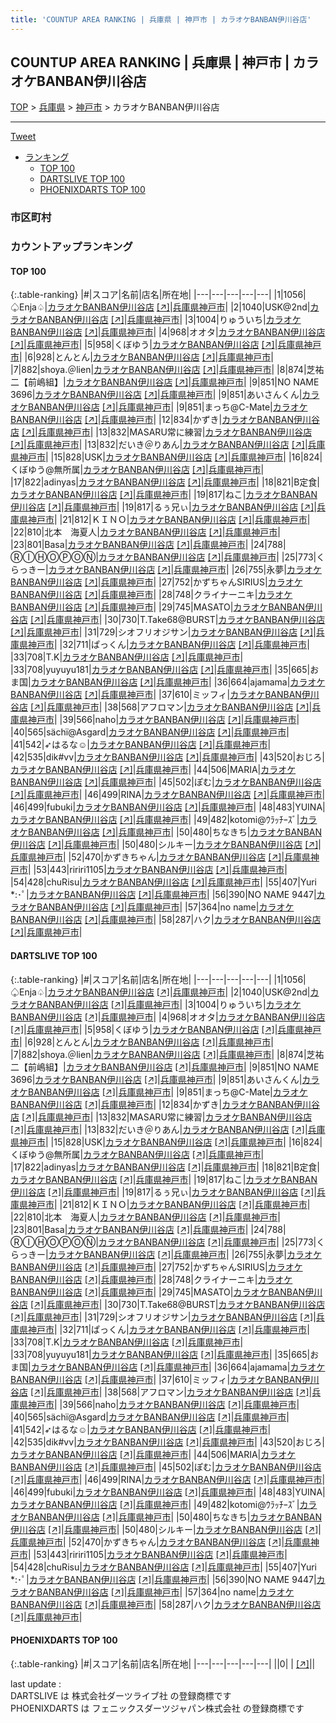 ```yaml
---
title: 'COUNTUP AREA RANKING | 兵庫県 | 神戸市 | カラオケBANBAN伊川谷店'
---
```

## COUNTUP AREA RANKING | 兵庫県 | 神戸市 | カラオケBANBAN伊川谷店

[TOP](/darts/rank/) > [兵庫県](/darts/rank/兵庫県/) > [神戸市](/darts/rank/兵庫県/神戸市/) > カラオケBANBAN伊川谷店

___

<a href="https://twitter.com/share?ref_src=twsrc%5Etfw" data-text="COUNTUP AREA RANKING | 兵庫県神戸市カラオケBANBAN伊川谷店" class="twitter-share-button" data-hashtags="DARTSLIVE,PHOENIXDARTS,darts,ダーツ" data-show-count="false">Tweet</a>

* [ランキング](#カウントアップランキング)
    * [TOP 100](#top-100)
    * [DARTSLIVE TOP 100](#dartslive-top-100)
    * [PHOENIXDARTS TOP 100](#phoenixdarts-top-100)

### 市区町村

<ul>

</ul>

### カウントアップランキング

#### TOP 100



{:.table-ranking}
|#|スコア|名前|店名|所在地|
|---|---|---|---|---|
|1|1056|<span class="rank-name-dl">♤Enja♤</span>|<a href="/darts/rank/shops/9705f08b1dc2e0e90d9b047a20a7ba1e.html">カラオケBANBAN伊川谷店</a> <a href="https://search.dartslive.com/jp/shop/9705f08b1dc2e0e90d9b047a20a7ba1e">[↗]</a>|<a href="/darts/rank/兵庫県/神戸市">兵庫県神戸市</a>|
|2|1040|<span class="rank-name-dl">USK@2nd</span>|<a href="/darts/rank/shops/9705f08b1dc2e0e90d9b047a20a7ba1e.html">カラオケBANBAN伊川谷店</a> <a href="https://search.dartslive.com/jp/shop/9705f08b1dc2e0e90d9b047a20a7ba1e">[↗]</a>|<a href="/darts/rank/兵庫県/神戸市">兵庫県神戸市</a>|
|3|1004|<span class="rank-name-dl">りゅういち</span>|<a href="/darts/rank/shops/9705f08b1dc2e0e90d9b047a20a7ba1e.html">カラオケBANBAN伊川谷店</a> <a href="https://search.dartslive.com/jp/shop/9705f08b1dc2e0e90d9b047a20a7ba1e">[↗]</a>|<a href="/darts/rank/兵庫県/神戸市">兵庫県神戸市</a>|
|4|968|<span class="rank-name-dl">オオタ</span>|<a href="/darts/rank/shops/9705f08b1dc2e0e90d9b047a20a7ba1e.html">カラオケBANBAN伊川谷店</a> <a href="https://search.dartslive.com/jp/shop/9705f08b1dc2e0e90d9b047a20a7ba1e">[↗]</a>|<a href="/darts/rank/兵庫県/神戸市">兵庫県神戸市</a>|
|5|958|<span class="rank-name-dl">くぼゆう</span>|<a href="/darts/rank/shops/9705f08b1dc2e0e90d9b047a20a7ba1e.html">カラオケBANBAN伊川谷店</a> <a href="https://search.dartslive.com/jp/shop/9705f08b1dc2e0e90d9b047a20a7ba1e">[↗]</a>|<a href="/darts/rank/兵庫県/神戸市">兵庫県神戸市</a>|
|6|928|<span class="rank-name-dl">とんとん</span>|<a href="/darts/rank/shops/9705f08b1dc2e0e90d9b047a20a7ba1e.html">カラオケBANBAN伊川谷店</a> <a href="https://search.dartslive.com/jp/shop/9705f08b1dc2e0e90d9b047a20a7ba1e">[↗]</a>|<a href="/darts/rank/兵庫県/神戸市">兵庫県神戸市</a>|
|7|882|<span class="rank-name-dl">shoya.＠lien</span>|<a href="/darts/rank/shops/9705f08b1dc2e0e90d9b047a20a7ba1e.html">カラオケBANBAN伊川谷店</a> <a href="https://search.dartslive.com/jp/shop/9705f08b1dc2e0e90d9b047a20a7ba1e">[↗]</a>|<a href="/darts/rank/兵庫県/神戸市">兵庫県神戸市</a>|
|8|874|<span class="rank-name-dl">芝祐二【前嶋組】</span>|<a href="/darts/rank/shops/9705f08b1dc2e0e90d9b047a20a7ba1e.html">カラオケBANBAN伊川谷店</a> <a href="https://search.dartslive.com/jp/shop/9705f08b1dc2e0e90d9b047a20a7ba1e">[↗]</a>|<a href="/darts/rank/兵庫県/神戸市">兵庫県神戸市</a>|
|9|851|<span class="rank-name-dl">NO NAME 3696</span>|<a href="/darts/rank/shops/9705f08b1dc2e0e90d9b047a20a7ba1e.html">カラオケBANBAN伊川谷店</a> <a href="https://search.dartslive.com/jp/shop/9705f08b1dc2e0e90d9b047a20a7ba1e">[↗]</a>|<a href="/darts/rank/兵庫県/神戸市">兵庫県神戸市</a>|
|9|851|<span class="rank-name-dl">あいさんくん</span>|<a href="/darts/rank/shops/9705f08b1dc2e0e90d9b047a20a7ba1e.html">カラオケBANBAN伊川谷店</a> <a href="https://search.dartslive.com/jp/shop/9705f08b1dc2e0e90d9b047a20a7ba1e">[↗]</a>|<a href="/darts/rank/兵庫県/神戸市">兵庫県神戸市</a>|
|9|851|<span class="rank-name-dl">まっち@C-Mate</span>|<a href="/darts/rank/shops/9705f08b1dc2e0e90d9b047a20a7ba1e.html">カラオケBANBAN伊川谷店</a> <a href="https://search.dartslive.com/jp/shop/9705f08b1dc2e0e90d9b047a20a7ba1e">[↗]</a>|<a href="/darts/rank/兵庫県/神戸市">兵庫県神戸市</a>|
|12|834|<span class="rank-name-dl">かずき</span>|<a href="/darts/rank/shops/9705f08b1dc2e0e90d9b047a20a7ba1e.html">カラオケBANBAN伊川谷店</a> <a href="https://search.dartslive.com/jp/shop/9705f08b1dc2e0e90d9b047a20a7ba1e">[↗]</a>|<a href="/darts/rank/兵庫県/神戸市">兵庫県神戸市</a>|
|13|832|<span class="rank-name-dl">MASARU常に練習</span>|<a href="/darts/rank/shops/9705f08b1dc2e0e90d9b047a20a7ba1e.html">カラオケBANBAN伊川谷店</a> <a href="https://search.dartslive.com/jp/shop/9705f08b1dc2e0e90d9b047a20a7ba1e">[↗]</a>|<a href="/darts/rank/兵庫県/神戸市">兵庫県神戸市</a>|
|13|832|<span class="rank-name-dl">だいき＠りあん</span>|<a href="/darts/rank/shops/9705f08b1dc2e0e90d9b047a20a7ba1e.html">カラオケBANBAN伊川谷店</a> <a href="https://search.dartslive.com/jp/shop/9705f08b1dc2e0e90d9b047a20a7ba1e">[↗]</a>|<a href="/darts/rank/兵庫県/神戸市">兵庫県神戸市</a>|
|15|828|<span class="rank-name-dl">USK</span>|<a href="/darts/rank/shops/9705f08b1dc2e0e90d9b047a20a7ba1e.html">カラオケBANBAN伊川谷店</a> <a href="https://search.dartslive.com/jp/shop/9705f08b1dc2e0e90d9b047a20a7ba1e">[↗]</a>|<a href="/darts/rank/兵庫県/神戸市">兵庫県神戸市</a>|
|16|824|<span class="rank-name-dl">くぼゆう@無所属</span>|<a href="/darts/rank/shops/9705f08b1dc2e0e90d9b047a20a7ba1e.html">カラオケBANBAN伊川谷店</a> <a href="https://search.dartslive.com/jp/shop/9705f08b1dc2e0e90d9b047a20a7ba1e">[↗]</a>|<a href="/darts/rank/兵庫県/神戸市">兵庫県神戸市</a>|
|17|822|<span class="rank-name-dl">adinyas</span>|<a href="/darts/rank/shops/9705f08b1dc2e0e90d9b047a20a7ba1e.html">カラオケBANBAN伊川谷店</a> <a href="https://search.dartslive.com/jp/shop/9705f08b1dc2e0e90d9b047a20a7ba1e">[↗]</a>|<a href="/darts/rank/兵庫県/神戸市">兵庫県神戸市</a>|
|18|821|<span class="rank-name-dl">B定食</span>|<a href="/darts/rank/shops/9705f08b1dc2e0e90d9b047a20a7ba1e.html">カラオケBANBAN伊川谷店</a> <a href="https://search.dartslive.com/jp/shop/9705f08b1dc2e0e90d9b047a20a7ba1e">[↗]</a>|<a href="/darts/rank/兵庫県/神戸市">兵庫県神戸市</a>|
|19|817|<span class="rank-name-dl">ねこ</span>|<a href="/darts/rank/shops/9705f08b1dc2e0e90d9b047a20a7ba1e.html">カラオケBANBAN伊川谷店</a> <a href="https://search.dartslive.com/jp/shop/9705f08b1dc2e0e90d9b047a20a7ba1e">[↗]</a>|<a href="/darts/rank/兵庫県/神戸市">兵庫県神戸市</a>|
|19|817|<span class="rank-name-dl">るぅ兄ぃ</span>|<a href="/darts/rank/shops/9705f08b1dc2e0e90d9b047a20a7ba1e.html">カラオケBANBAN伊川谷店</a> <a href="https://search.dartslive.com/jp/shop/9705f08b1dc2e0e90d9b047a20a7ba1e">[↗]</a>|<a href="/darts/rank/兵庫県/神戸市">兵庫県神戸市</a>|
|21|812|<span class="rank-name-dl">ＫＩＮＯ</span>|<a href="/darts/rank/shops/9705f08b1dc2e0e90d9b047a20a7ba1e.html">カラオケBANBAN伊川谷店</a> <a href="https://search.dartslive.com/jp/shop/9705f08b1dc2e0e90d9b047a20a7ba1e">[↗]</a>|<a href="/darts/rank/兵庫県/神戸市">兵庫県神戸市</a>|
|22|810|<span class="rank-name-dl">北本　海夏人</span>|<a href="/darts/rank/shops/9705f08b1dc2e0e90d9b047a20a7ba1e.html">カラオケBANBAN伊川谷店</a> <a href="https://search.dartslive.com/jp/shop/9705f08b1dc2e0e90d9b047a20a7ba1e">[↗]</a>|<a href="/darts/rank/兵庫県/神戸市">兵庫県神戸市</a>|
|23|801|<span class="rank-name-dl">Basa</span>|<a href="/darts/rank/shops/9705f08b1dc2e0e90d9b047a20a7ba1e.html">カラオケBANBAN伊川谷店</a> <a href="https://search.dartslive.com/jp/shop/9705f08b1dc2e0e90d9b047a20a7ba1e">[↗]</a>|<a href="/darts/rank/兵庫県/神戸市">兵庫県神戸市</a>|
|24|788|<span class="rank-name-dl">ⓇⒾⒽⓄⓅⓄⓃ</span>|<a href="/darts/rank/shops/9705f08b1dc2e0e90d9b047a20a7ba1e.html">カラオケBANBAN伊川谷店</a> <a href="https://search.dartslive.com/jp/shop/9705f08b1dc2e0e90d9b047a20a7ba1e">[↗]</a>|<a href="/darts/rank/兵庫県/神戸市">兵庫県神戸市</a>|
|25|773|<span class="rank-name-dl">くらっきー</span>|<a href="/darts/rank/shops/9705f08b1dc2e0e90d9b047a20a7ba1e.html">カラオケBANBAN伊川谷店</a> <a href="https://search.dartslive.com/jp/shop/9705f08b1dc2e0e90d9b047a20a7ba1e">[↗]</a>|<a href="/darts/rank/兵庫県/神戸市">兵庫県神戸市</a>|
|26|755|<span class="rank-name-dl">永夢</span>|<a href="/darts/rank/shops/9705f08b1dc2e0e90d9b047a20a7ba1e.html">カラオケBANBAN伊川谷店</a> <a href="https://search.dartslive.com/jp/shop/9705f08b1dc2e0e90d9b047a20a7ba1e">[↗]</a>|<a href="/darts/rank/兵庫県/神戸市">兵庫県神戸市</a>|
|27|752|<span class="rank-name-dl">かずちゃんSIRIUS</span>|<a href="/darts/rank/shops/9705f08b1dc2e0e90d9b047a20a7ba1e.html">カラオケBANBAN伊川谷店</a> <a href="https://search.dartslive.com/jp/shop/9705f08b1dc2e0e90d9b047a20a7ba1e">[↗]</a>|<a href="/darts/rank/兵庫県/神戸市">兵庫県神戸市</a>|
|28|748|<span class="rank-name-dl">クライナーニキ</span>|<a href="/darts/rank/shops/9705f08b1dc2e0e90d9b047a20a7ba1e.html">カラオケBANBAN伊川谷店</a> <a href="https://search.dartslive.com/jp/shop/9705f08b1dc2e0e90d9b047a20a7ba1e">[↗]</a>|<a href="/darts/rank/兵庫県/神戸市">兵庫県神戸市</a>|
|29|745|<span class="rank-name-dl">MASATO</span>|<a href="/darts/rank/shops/9705f08b1dc2e0e90d9b047a20a7ba1e.html">カラオケBANBAN伊川谷店</a> <a href="https://search.dartslive.com/jp/shop/9705f08b1dc2e0e90d9b047a20a7ba1e">[↗]</a>|<a href="/darts/rank/兵庫県/神戸市">兵庫県神戸市</a>|
|30|730|<span class="rank-name-dl">T.Take68@BURST</span>|<a href="/darts/rank/shops/9705f08b1dc2e0e90d9b047a20a7ba1e.html">カラオケBANBAN伊川谷店</a> <a href="https://search.dartslive.com/jp/shop/9705f08b1dc2e0e90d9b047a20a7ba1e">[↗]</a>|<a href="/darts/rank/兵庫県/神戸市">兵庫県神戸市</a>|
|31|729|<span class="rank-name-dl">シオフリオジサン</span>|<a href="/darts/rank/shops/9705f08b1dc2e0e90d9b047a20a7ba1e.html">カラオケBANBAN伊川谷店</a> <a href="https://search.dartslive.com/jp/shop/9705f08b1dc2e0e90d9b047a20a7ba1e">[↗]</a>|<a href="/darts/rank/兵庫県/神戸市">兵庫県神戸市</a>|
|32|711|<span class="rank-name-dl">ぱっくん</span>|<a href="/darts/rank/shops/9705f08b1dc2e0e90d9b047a20a7ba1e.html">カラオケBANBAN伊川谷店</a> <a href="https://search.dartslive.com/jp/shop/9705f08b1dc2e0e90d9b047a20a7ba1e">[↗]</a>|<a href="/darts/rank/兵庫県/神戸市">兵庫県神戸市</a>|
|33|708|<span class="rank-name-dl">T.K</span>|<a href="/darts/rank/shops/9705f08b1dc2e0e90d9b047a20a7ba1e.html">カラオケBANBAN伊川谷店</a> <a href="https://search.dartslive.com/jp/shop/9705f08b1dc2e0e90d9b047a20a7ba1e">[↗]</a>|<a href="/darts/rank/兵庫県/神戸市">兵庫県神戸市</a>|
|33|708|<span class="rank-name-dl">yuyuyu181</span>|<a href="/darts/rank/shops/9705f08b1dc2e0e90d9b047a20a7ba1e.html">カラオケBANBAN伊川谷店</a> <a href="https://search.dartslive.com/jp/shop/9705f08b1dc2e0e90d9b047a20a7ba1e">[↗]</a>|<a href="/darts/rank/兵庫県/神戸市">兵庫県神戸市</a>|
|35|665|<span class="rank-name-dl">おま国</span>|<a href="/darts/rank/shops/9705f08b1dc2e0e90d9b047a20a7ba1e.html">カラオケBANBAN伊川谷店</a> <a href="https://search.dartslive.com/jp/shop/9705f08b1dc2e0e90d9b047a20a7ba1e">[↗]</a>|<a href="/darts/rank/兵庫県/神戸市">兵庫県神戸市</a>|
|36|664|<span class="rank-name-dl">ajamama</span>|<a href="/darts/rank/shops/9705f08b1dc2e0e90d9b047a20a7ba1e.html">カラオケBANBAN伊川谷店</a> <a href="https://search.dartslive.com/jp/shop/9705f08b1dc2e0e90d9b047a20a7ba1e">[↗]</a>|<a href="/darts/rank/兵庫県/神戸市">兵庫県神戸市</a>|
|37|610|<span class="rank-name-dl">ミッフィ</span>|<a href="/darts/rank/shops/9705f08b1dc2e0e90d9b047a20a7ba1e.html">カラオケBANBAN伊川谷店</a> <a href="https://search.dartslive.com/jp/shop/9705f08b1dc2e0e90d9b047a20a7ba1e">[↗]</a>|<a href="/darts/rank/兵庫県/神戸市">兵庫県神戸市</a>|
|38|568|<span class="rank-name-dl">アフロマン</span>|<a href="/darts/rank/shops/9705f08b1dc2e0e90d9b047a20a7ba1e.html">カラオケBANBAN伊川谷店</a> <a href="https://search.dartslive.com/jp/shop/9705f08b1dc2e0e90d9b047a20a7ba1e">[↗]</a>|<a href="/darts/rank/兵庫県/神戸市">兵庫県神戸市</a>|
|39|566|<span class="rank-name-dl">naho</span>|<a href="/darts/rank/shops/9705f08b1dc2e0e90d9b047a20a7ba1e.html">カラオケBANBAN伊川谷店</a> <a href="https://search.dartslive.com/jp/shop/9705f08b1dc2e0e90d9b047a20a7ba1e">[↗]</a>|<a href="/darts/rank/兵庫県/神戸市">兵庫県神戸市</a>|
|40|565|<span class="rank-name-dl">sächï@Asgard</span>|<a href="/darts/rank/shops/9705f08b1dc2e0e90d9b047a20a7ba1e.html">カラオケBANBAN伊川谷店</a> <a href="https://search.dartslive.com/jp/shop/9705f08b1dc2e0e90d9b047a20a7ba1e">[↗]</a>|<a href="/darts/rank/兵庫県/神戸市">兵庫県神戸市</a>|
|41|542|<span class="rank-name-dl">➶はるな☺︎</span>|<a href="/darts/rank/shops/9705f08b1dc2e0e90d9b047a20a7ba1e.html">カラオケBANBAN伊川谷店</a> <a href="https://search.dartslive.com/jp/shop/9705f08b1dc2e0e90d9b047a20a7ba1e">[↗]</a>|<a href="/darts/rank/兵庫県/神戸市">兵庫県神戸市</a>|
|42|535|<span class="rank-name-dl">dik#vv</span>|<a href="/darts/rank/shops/9705f08b1dc2e0e90d9b047a20a7ba1e.html">カラオケBANBAN伊川谷店</a> <a href="https://search.dartslive.com/jp/shop/9705f08b1dc2e0e90d9b047a20a7ba1e">[↗]</a>|<a href="/darts/rank/兵庫県/神戸市">兵庫県神戸市</a>|
|43|520|<span class="rank-name-dl">おじろ</span>|<a href="/darts/rank/shops/9705f08b1dc2e0e90d9b047a20a7ba1e.html">カラオケBANBAN伊川谷店</a> <a href="https://search.dartslive.com/jp/shop/9705f08b1dc2e0e90d9b047a20a7ba1e">[↗]</a>|<a href="/darts/rank/兵庫県/神戸市">兵庫県神戸市</a>|
|44|506|<span class="rank-name-dl">MARIA</span>|<a href="/darts/rank/shops/9705f08b1dc2e0e90d9b047a20a7ba1e.html">カラオケBANBAN伊川谷店</a> <a href="https://search.dartslive.com/jp/shop/9705f08b1dc2e0e90d9b047a20a7ba1e">[↗]</a>|<a href="/darts/rank/兵庫県/神戸市">兵庫県神戸市</a>|
|45|502|<span class="rank-name-dl">ぽむ</span>|<a href="/darts/rank/shops/9705f08b1dc2e0e90d9b047a20a7ba1e.html">カラオケBANBAN伊川谷店</a> <a href="https://search.dartslive.com/jp/shop/9705f08b1dc2e0e90d9b047a20a7ba1e">[↗]</a>|<a href="/darts/rank/兵庫県/神戸市">兵庫県神戸市</a>|
|46|499|<span class="rank-name-dl">RINA</span>|<a href="/darts/rank/shops/9705f08b1dc2e0e90d9b047a20a7ba1e.html">カラオケBANBAN伊川谷店</a> <a href="https://search.dartslive.com/jp/shop/9705f08b1dc2e0e90d9b047a20a7ba1e">[↗]</a>|<a href="/darts/rank/兵庫県/神戸市">兵庫県神戸市</a>|
|46|499|<span class="rank-name-dl">fubuki</span>|<a href="/darts/rank/shops/9705f08b1dc2e0e90d9b047a20a7ba1e.html">カラオケBANBAN伊川谷店</a> <a href="https://search.dartslive.com/jp/shop/9705f08b1dc2e0e90d9b047a20a7ba1e">[↗]</a>|<a href="/darts/rank/兵庫県/神戸市">兵庫県神戸市</a>|
|48|483|<span class="rank-name-dl">YUINA</span>|<a href="/darts/rank/shops/9705f08b1dc2e0e90d9b047a20a7ba1e.html">カラオケBANBAN伊川谷店</a> <a href="https://search.dartslive.com/jp/shop/9705f08b1dc2e0e90d9b047a20a7ba1e">[↗]</a>|<a href="/darts/rank/兵庫県/神戸市">兵庫県神戸市</a>|
|49|482|<span class="rank-name-dl">kotomi@ｳﾗｯﾁｰｽﾞ</span>|<a href="/darts/rank/shops/9705f08b1dc2e0e90d9b047a20a7ba1e.html">カラオケBANBAN伊川谷店</a> <a href="https://search.dartslive.com/jp/shop/9705f08b1dc2e0e90d9b047a20a7ba1e">[↗]</a>|<a href="/darts/rank/兵庫県/神戸市">兵庫県神戸市</a>|
|50|480|<span class="rank-name-dl">ちなきち</span>|<a href="/darts/rank/shops/9705f08b1dc2e0e90d9b047a20a7ba1e.html">カラオケBANBAN伊川谷店</a> <a href="https://search.dartslive.com/jp/shop/9705f08b1dc2e0e90d9b047a20a7ba1e">[↗]</a>|<a href="/darts/rank/兵庫県/神戸市">兵庫県神戸市</a>|
|50|480|<span class="rank-name-dl">シルキー</span>|<a href="/darts/rank/shops/9705f08b1dc2e0e90d9b047a20a7ba1e.html">カラオケBANBAN伊川谷店</a> <a href="https://search.dartslive.com/jp/shop/9705f08b1dc2e0e90d9b047a20a7ba1e">[↗]</a>|<a href="/darts/rank/兵庫県/神戸市">兵庫県神戸市</a>|
|52|470|<span class="rank-name-dl">かずきちゃん</span>|<a href="/darts/rank/shops/9705f08b1dc2e0e90d9b047a20a7ba1e.html">カラオケBANBAN伊川谷店</a> <a href="https://search.dartslive.com/jp/shop/9705f08b1dc2e0e90d9b047a20a7ba1e">[↗]</a>|<a href="/darts/rank/兵庫県/神戸市">兵庫県神戸市</a>|
|53|443|<span class="rank-name-dl">ririri1105</span>|<a href="/darts/rank/shops/9705f08b1dc2e0e90d9b047a20a7ba1e.html">カラオケBANBAN伊川谷店</a> <a href="https://search.dartslive.com/jp/shop/9705f08b1dc2e0e90d9b047a20a7ba1e">[↗]</a>|<a href="/darts/rank/兵庫県/神戸市">兵庫県神戸市</a>|
|54|428|<span class="rank-name-dl">chuRisu</span>|<a href="/darts/rank/shops/9705f08b1dc2e0e90d9b047a20a7ba1e.html">カラオケBANBAN伊川谷店</a> <a href="https://search.dartslive.com/jp/shop/9705f08b1dc2e0e90d9b047a20a7ba1e">[↗]</a>|<a href="/darts/rank/兵庫県/神戸市">兵庫県神戸市</a>|
|55|407|<span class="rank-name-dl">Yuri *:･ﾟ</span>|<a href="/darts/rank/shops/9705f08b1dc2e0e90d9b047a20a7ba1e.html">カラオケBANBAN伊川谷店</a> <a href="https://search.dartslive.com/jp/shop/9705f08b1dc2e0e90d9b047a20a7ba1e">[↗]</a>|<a href="/darts/rank/兵庫県/神戸市">兵庫県神戸市</a>|
|56|390|<span class="rank-name-dl">NO NAME 9447</span>|<a href="/darts/rank/shops/9705f08b1dc2e0e90d9b047a20a7ba1e.html">カラオケBANBAN伊川谷店</a> <a href="https://search.dartslive.com/jp/shop/9705f08b1dc2e0e90d9b047a20a7ba1e">[↗]</a>|<a href="/darts/rank/兵庫県/神戸市">兵庫県神戸市</a>|
|57|364|<span class="rank-name-dl">no name</span>|<a href="/darts/rank/shops/9705f08b1dc2e0e90d9b047a20a7ba1e.html">カラオケBANBAN伊川谷店</a> <a href="https://search.dartslive.com/jp/shop/9705f08b1dc2e0e90d9b047a20a7ba1e">[↗]</a>|<a href="/darts/rank/兵庫県/神戸市">兵庫県神戸市</a>|
|58|287|<span class="rank-name-dl">ハク</span>|<a href="/darts/rank/shops/9705f08b1dc2e0e90d9b047a20a7ba1e.html">カラオケBANBAN伊川谷店</a> <a href="https://search.dartslive.com/jp/shop/9705f08b1dc2e0e90d9b047a20a7ba1e">[↗]</a>|<a href="/darts/rank/兵庫県/神戸市">兵庫県神戸市</a>|


#### DARTSLIVE TOP 100



{:.table-ranking}
|#|スコア|名前|店名|所在地|
|---|---|---|---|---|
|1|1056|<span class="rank-name-dl">♤Enja♤</span>|<a href="/darts/rank/shops/9705f08b1dc2e0e90d9b047a20a7ba1e.html">カラオケBANBAN伊川谷店</a> <a href="https://search.dartslive.com/jp/shop/9705f08b1dc2e0e90d9b047a20a7ba1e">[↗]</a>|<a href="/darts/rank/兵庫県/神戸市">兵庫県神戸市</a>|
|2|1040|<span class="rank-name-dl">USK@2nd</span>|<a href="/darts/rank/shops/9705f08b1dc2e0e90d9b047a20a7ba1e.html">カラオケBANBAN伊川谷店</a> <a href="https://search.dartslive.com/jp/shop/9705f08b1dc2e0e90d9b047a20a7ba1e">[↗]</a>|<a href="/darts/rank/兵庫県/神戸市">兵庫県神戸市</a>|
|3|1004|<span class="rank-name-dl">りゅういち</span>|<a href="/darts/rank/shops/9705f08b1dc2e0e90d9b047a20a7ba1e.html">カラオケBANBAN伊川谷店</a> <a href="https://search.dartslive.com/jp/shop/9705f08b1dc2e0e90d9b047a20a7ba1e">[↗]</a>|<a href="/darts/rank/兵庫県/神戸市">兵庫県神戸市</a>|
|4|968|<span class="rank-name-dl">オオタ</span>|<a href="/darts/rank/shops/9705f08b1dc2e0e90d9b047a20a7ba1e.html">カラオケBANBAN伊川谷店</a> <a href="https://search.dartslive.com/jp/shop/9705f08b1dc2e0e90d9b047a20a7ba1e">[↗]</a>|<a href="/darts/rank/兵庫県/神戸市">兵庫県神戸市</a>|
|5|958|<span class="rank-name-dl">くぼゆう</span>|<a href="/darts/rank/shops/9705f08b1dc2e0e90d9b047a20a7ba1e.html">カラオケBANBAN伊川谷店</a> <a href="https://search.dartslive.com/jp/shop/9705f08b1dc2e0e90d9b047a20a7ba1e">[↗]</a>|<a href="/darts/rank/兵庫県/神戸市">兵庫県神戸市</a>|
|6|928|<span class="rank-name-dl">とんとん</span>|<a href="/darts/rank/shops/9705f08b1dc2e0e90d9b047a20a7ba1e.html">カラオケBANBAN伊川谷店</a> <a href="https://search.dartslive.com/jp/shop/9705f08b1dc2e0e90d9b047a20a7ba1e">[↗]</a>|<a href="/darts/rank/兵庫県/神戸市">兵庫県神戸市</a>|
|7|882|<span class="rank-name-dl">shoya.＠lien</span>|<a href="/darts/rank/shops/9705f08b1dc2e0e90d9b047a20a7ba1e.html">カラオケBANBAN伊川谷店</a> <a href="https://search.dartslive.com/jp/shop/9705f08b1dc2e0e90d9b047a20a7ba1e">[↗]</a>|<a href="/darts/rank/兵庫県/神戸市">兵庫県神戸市</a>|
|8|874|<span class="rank-name-dl">芝祐二【前嶋組】</span>|<a href="/darts/rank/shops/9705f08b1dc2e0e90d9b047a20a7ba1e.html">カラオケBANBAN伊川谷店</a> <a href="https://search.dartslive.com/jp/shop/9705f08b1dc2e0e90d9b047a20a7ba1e">[↗]</a>|<a href="/darts/rank/兵庫県/神戸市">兵庫県神戸市</a>|
|9|851|<span class="rank-name-dl">NO NAME 3696</span>|<a href="/darts/rank/shops/9705f08b1dc2e0e90d9b047a20a7ba1e.html">カラオケBANBAN伊川谷店</a> <a href="https://search.dartslive.com/jp/shop/9705f08b1dc2e0e90d9b047a20a7ba1e">[↗]</a>|<a href="/darts/rank/兵庫県/神戸市">兵庫県神戸市</a>|
|9|851|<span class="rank-name-dl">あいさんくん</span>|<a href="/darts/rank/shops/9705f08b1dc2e0e90d9b047a20a7ba1e.html">カラオケBANBAN伊川谷店</a> <a href="https://search.dartslive.com/jp/shop/9705f08b1dc2e0e90d9b047a20a7ba1e">[↗]</a>|<a href="/darts/rank/兵庫県/神戸市">兵庫県神戸市</a>|
|9|851|<span class="rank-name-dl">まっち@C-Mate</span>|<a href="/darts/rank/shops/9705f08b1dc2e0e90d9b047a20a7ba1e.html">カラオケBANBAN伊川谷店</a> <a href="https://search.dartslive.com/jp/shop/9705f08b1dc2e0e90d9b047a20a7ba1e">[↗]</a>|<a href="/darts/rank/兵庫県/神戸市">兵庫県神戸市</a>|
|12|834|<span class="rank-name-dl">かずき</span>|<a href="/darts/rank/shops/9705f08b1dc2e0e90d9b047a20a7ba1e.html">カラオケBANBAN伊川谷店</a> <a href="https://search.dartslive.com/jp/shop/9705f08b1dc2e0e90d9b047a20a7ba1e">[↗]</a>|<a href="/darts/rank/兵庫県/神戸市">兵庫県神戸市</a>|
|13|832|<span class="rank-name-dl">MASARU常に練習</span>|<a href="/darts/rank/shops/9705f08b1dc2e0e90d9b047a20a7ba1e.html">カラオケBANBAN伊川谷店</a> <a href="https://search.dartslive.com/jp/shop/9705f08b1dc2e0e90d9b047a20a7ba1e">[↗]</a>|<a href="/darts/rank/兵庫県/神戸市">兵庫県神戸市</a>|
|13|832|<span class="rank-name-dl">だいき＠りあん</span>|<a href="/darts/rank/shops/9705f08b1dc2e0e90d9b047a20a7ba1e.html">カラオケBANBAN伊川谷店</a> <a href="https://search.dartslive.com/jp/shop/9705f08b1dc2e0e90d9b047a20a7ba1e">[↗]</a>|<a href="/darts/rank/兵庫県/神戸市">兵庫県神戸市</a>|
|15|828|<span class="rank-name-dl">USK</span>|<a href="/darts/rank/shops/9705f08b1dc2e0e90d9b047a20a7ba1e.html">カラオケBANBAN伊川谷店</a> <a href="https://search.dartslive.com/jp/shop/9705f08b1dc2e0e90d9b047a20a7ba1e">[↗]</a>|<a href="/darts/rank/兵庫県/神戸市">兵庫県神戸市</a>|
|16|824|<span class="rank-name-dl">くぼゆう@無所属</span>|<a href="/darts/rank/shops/9705f08b1dc2e0e90d9b047a20a7ba1e.html">カラオケBANBAN伊川谷店</a> <a href="https://search.dartslive.com/jp/shop/9705f08b1dc2e0e90d9b047a20a7ba1e">[↗]</a>|<a href="/darts/rank/兵庫県/神戸市">兵庫県神戸市</a>|
|17|822|<span class="rank-name-dl">adinyas</span>|<a href="/darts/rank/shops/9705f08b1dc2e0e90d9b047a20a7ba1e.html">カラオケBANBAN伊川谷店</a> <a href="https://search.dartslive.com/jp/shop/9705f08b1dc2e0e90d9b047a20a7ba1e">[↗]</a>|<a href="/darts/rank/兵庫県/神戸市">兵庫県神戸市</a>|
|18|821|<span class="rank-name-dl">B定食</span>|<a href="/darts/rank/shops/9705f08b1dc2e0e90d9b047a20a7ba1e.html">カラオケBANBAN伊川谷店</a> <a href="https://search.dartslive.com/jp/shop/9705f08b1dc2e0e90d9b047a20a7ba1e">[↗]</a>|<a href="/darts/rank/兵庫県/神戸市">兵庫県神戸市</a>|
|19|817|<span class="rank-name-dl">ねこ</span>|<a href="/darts/rank/shops/9705f08b1dc2e0e90d9b047a20a7ba1e.html">カラオケBANBAN伊川谷店</a> <a href="https://search.dartslive.com/jp/shop/9705f08b1dc2e0e90d9b047a20a7ba1e">[↗]</a>|<a href="/darts/rank/兵庫県/神戸市">兵庫県神戸市</a>|
|19|817|<span class="rank-name-dl">るぅ兄ぃ</span>|<a href="/darts/rank/shops/9705f08b1dc2e0e90d9b047a20a7ba1e.html">カラオケBANBAN伊川谷店</a> <a href="https://search.dartslive.com/jp/shop/9705f08b1dc2e0e90d9b047a20a7ba1e">[↗]</a>|<a href="/darts/rank/兵庫県/神戸市">兵庫県神戸市</a>|
|21|812|<span class="rank-name-dl">ＫＩＮＯ</span>|<a href="/darts/rank/shops/9705f08b1dc2e0e90d9b047a20a7ba1e.html">カラオケBANBAN伊川谷店</a> <a href="https://search.dartslive.com/jp/shop/9705f08b1dc2e0e90d9b047a20a7ba1e">[↗]</a>|<a href="/darts/rank/兵庫県/神戸市">兵庫県神戸市</a>|
|22|810|<span class="rank-name-dl">北本　海夏人</span>|<a href="/darts/rank/shops/9705f08b1dc2e0e90d9b047a20a7ba1e.html">カラオケBANBAN伊川谷店</a> <a href="https://search.dartslive.com/jp/shop/9705f08b1dc2e0e90d9b047a20a7ba1e">[↗]</a>|<a href="/darts/rank/兵庫県/神戸市">兵庫県神戸市</a>|
|23|801|<span class="rank-name-dl">Basa</span>|<a href="/darts/rank/shops/9705f08b1dc2e0e90d9b047a20a7ba1e.html">カラオケBANBAN伊川谷店</a> <a href="https://search.dartslive.com/jp/shop/9705f08b1dc2e0e90d9b047a20a7ba1e">[↗]</a>|<a href="/darts/rank/兵庫県/神戸市">兵庫県神戸市</a>|
|24|788|<span class="rank-name-dl">ⓇⒾⒽⓄⓅⓄⓃ</span>|<a href="/darts/rank/shops/9705f08b1dc2e0e90d9b047a20a7ba1e.html">カラオケBANBAN伊川谷店</a> <a href="https://search.dartslive.com/jp/shop/9705f08b1dc2e0e90d9b047a20a7ba1e">[↗]</a>|<a href="/darts/rank/兵庫県/神戸市">兵庫県神戸市</a>|
|25|773|<span class="rank-name-dl">くらっきー</span>|<a href="/darts/rank/shops/9705f08b1dc2e0e90d9b047a20a7ba1e.html">カラオケBANBAN伊川谷店</a> <a href="https://search.dartslive.com/jp/shop/9705f08b1dc2e0e90d9b047a20a7ba1e">[↗]</a>|<a href="/darts/rank/兵庫県/神戸市">兵庫県神戸市</a>|
|26|755|<span class="rank-name-dl">永夢</span>|<a href="/darts/rank/shops/9705f08b1dc2e0e90d9b047a20a7ba1e.html">カラオケBANBAN伊川谷店</a> <a href="https://search.dartslive.com/jp/shop/9705f08b1dc2e0e90d9b047a20a7ba1e">[↗]</a>|<a href="/darts/rank/兵庫県/神戸市">兵庫県神戸市</a>|
|27|752|<span class="rank-name-dl">かずちゃんSIRIUS</span>|<a href="/darts/rank/shops/9705f08b1dc2e0e90d9b047a20a7ba1e.html">カラオケBANBAN伊川谷店</a> <a href="https://search.dartslive.com/jp/shop/9705f08b1dc2e0e90d9b047a20a7ba1e">[↗]</a>|<a href="/darts/rank/兵庫県/神戸市">兵庫県神戸市</a>|
|28|748|<span class="rank-name-dl">クライナーニキ</span>|<a href="/darts/rank/shops/9705f08b1dc2e0e90d9b047a20a7ba1e.html">カラオケBANBAN伊川谷店</a> <a href="https://search.dartslive.com/jp/shop/9705f08b1dc2e0e90d9b047a20a7ba1e">[↗]</a>|<a href="/darts/rank/兵庫県/神戸市">兵庫県神戸市</a>|
|29|745|<span class="rank-name-dl">MASATO</span>|<a href="/darts/rank/shops/9705f08b1dc2e0e90d9b047a20a7ba1e.html">カラオケBANBAN伊川谷店</a> <a href="https://search.dartslive.com/jp/shop/9705f08b1dc2e0e90d9b047a20a7ba1e">[↗]</a>|<a href="/darts/rank/兵庫県/神戸市">兵庫県神戸市</a>|
|30|730|<span class="rank-name-dl">T.Take68@BURST</span>|<a href="/darts/rank/shops/9705f08b1dc2e0e90d9b047a20a7ba1e.html">カラオケBANBAN伊川谷店</a> <a href="https://search.dartslive.com/jp/shop/9705f08b1dc2e0e90d9b047a20a7ba1e">[↗]</a>|<a href="/darts/rank/兵庫県/神戸市">兵庫県神戸市</a>|
|31|729|<span class="rank-name-dl">シオフリオジサン</span>|<a href="/darts/rank/shops/9705f08b1dc2e0e90d9b047a20a7ba1e.html">カラオケBANBAN伊川谷店</a> <a href="https://search.dartslive.com/jp/shop/9705f08b1dc2e0e90d9b047a20a7ba1e">[↗]</a>|<a href="/darts/rank/兵庫県/神戸市">兵庫県神戸市</a>|
|32|711|<span class="rank-name-dl">ぱっくん</span>|<a href="/darts/rank/shops/9705f08b1dc2e0e90d9b047a20a7ba1e.html">カラオケBANBAN伊川谷店</a> <a href="https://search.dartslive.com/jp/shop/9705f08b1dc2e0e90d9b047a20a7ba1e">[↗]</a>|<a href="/darts/rank/兵庫県/神戸市">兵庫県神戸市</a>|
|33|708|<span class="rank-name-dl">T.K</span>|<a href="/darts/rank/shops/9705f08b1dc2e0e90d9b047a20a7ba1e.html">カラオケBANBAN伊川谷店</a> <a href="https://search.dartslive.com/jp/shop/9705f08b1dc2e0e90d9b047a20a7ba1e">[↗]</a>|<a href="/darts/rank/兵庫県/神戸市">兵庫県神戸市</a>|
|33|708|<span class="rank-name-dl">yuyuyu181</span>|<a href="/darts/rank/shops/9705f08b1dc2e0e90d9b047a20a7ba1e.html">カラオケBANBAN伊川谷店</a> <a href="https://search.dartslive.com/jp/shop/9705f08b1dc2e0e90d9b047a20a7ba1e">[↗]</a>|<a href="/darts/rank/兵庫県/神戸市">兵庫県神戸市</a>|
|35|665|<span class="rank-name-dl">おま国</span>|<a href="/darts/rank/shops/9705f08b1dc2e0e90d9b047a20a7ba1e.html">カラオケBANBAN伊川谷店</a> <a href="https://search.dartslive.com/jp/shop/9705f08b1dc2e0e90d9b047a20a7ba1e">[↗]</a>|<a href="/darts/rank/兵庫県/神戸市">兵庫県神戸市</a>|
|36|664|<span class="rank-name-dl">ajamama</span>|<a href="/darts/rank/shops/9705f08b1dc2e0e90d9b047a20a7ba1e.html">カラオケBANBAN伊川谷店</a> <a href="https://search.dartslive.com/jp/shop/9705f08b1dc2e0e90d9b047a20a7ba1e">[↗]</a>|<a href="/darts/rank/兵庫県/神戸市">兵庫県神戸市</a>|
|37|610|<span class="rank-name-dl">ミッフィ</span>|<a href="/darts/rank/shops/9705f08b1dc2e0e90d9b047a20a7ba1e.html">カラオケBANBAN伊川谷店</a> <a href="https://search.dartslive.com/jp/shop/9705f08b1dc2e0e90d9b047a20a7ba1e">[↗]</a>|<a href="/darts/rank/兵庫県/神戸市">兵庫県神戸市</a>|
|38|568|<span class="rank-name-dl">アフロマン</span>|<a href="/darts/rank/shops/9705f08b1dc2e0e90d9b047a20a7ba1e.html">カラオケBANBAN伊川谷店</a> <a href="https://search.dartslive.com/jp/shop/9705f08b1dc2e0e90d9b047a20a7ba1e">[↗]</a>|<a href="/darts/rank/兵庫県/神戸市">兵庫県神戸市</a>|
|39|566|<span class="rank-name-dl">naho</span>|<a href="/darts/rank/shops/9705f08b1dc2e0e90d9b047a20a7ba1e.html">カラオケBANBAN伊川谷店</a> <a href="https://search.dartslive.com/jp/shop/9705f08b1dc2e0e90d9b047a20a7ba1e">[↗]</a>|<a href="/darts/rank/兵庫県/神戸市">兵庫県神戸市</a>|
|40|565|<span class="rank-name-dl">sächï@Asgard</span>|<a href="/darts/rank/shops/9705f08b1dc2e0e90d9b047a20a7ba1e.html">カラオケBANBAN伊川谷店</a> <a href="https://search.dartslive.com/jp/shop/9705f08b1dc2e0e90d9b047a20a7ba1e">[↗]</a>|<a href="/darts/rank/兵庫県/神戸市">兵庫県神戸市</a>|
|41|542|<span class="rank-name-dl">➶はるな☺︎</span>|<a href="/darts/rank/shops/9705f08b1dc2e0e90d9b047a20a7ba1e.html">カラオケBANBAN伊川谷店</a> <a href="https://search.dartslive.com/jp/shop/9705f08b1dc2e0e90d9b047a20a7ba1e">[↗]</a>|<a href="/darts/rank/兵庫県/神戸市">兵庫県神戸市</a>|
|42|535|<span class="rank-name-dl">dik#vv</span>|<a href="/darts/rank/shops/9705f08b1dc2e0e90d9b047a20a7ba1e.html">カラオケBANBAN伊川谷店</a> <a href="https://search.dartslive.com/jp/shop/9705f08b1dc2e0e90d9b047a20a7ba1e">[↗]</a>|<a href="/darts/rank/兵庫県/神戸市">兵庫県神戸市</a>|
|43|520|<span class="rank-name-dl">おじろ</span>|<a href="/darts/rank/shops/9705f08b1dc2e0e90d9b047a20a7ba1e.html">カラオケBANBAN伊川谷店</a> <a href="https://search.dartslive.com/jp/shop/9705f08b1dc2e0e90d9b047a20a7ba1e">[↗]</a>|<a href="/darts/rank/兵庫県/神戸市">兵庫県神戸市</a>|
|44|506|<span class="rank-name-dl">MARIA</span>|<a href="/darts/rank/shops/9705f08b1dc2e0e90d9b047a20a7ba1e.html">カラオケBANBAN伊川谷店</a> <a href="https://search.dartslive.com/jp/shop/9705f08b1dc2e0e90d9b047a20a7ba1e">[↗]</a>|<a href="/darts/rank/兵庫県/神戸市">兵庫県神戸市</a>|
|45|502|<span class="rank-name-dl">ぽむ</span>|<a href="/darts/rank/shops/9705f08b1dc2e0e90d9b047a20a7ba1e.html">カラオケBANBAN伊川谷店</a> <a href="https://search.dartslive.com/jp/shop/9705f08b1dc2e0e90d9b047a20a7ba1e">[↗]</a>|<a href="/darts/rank/兵庫県/神戸市">兵庫県神戸市</a>|
|46|499|<span class="rank-name-dl">RINA</span>|<a href="/darts/rank/shops/9705f08b1dc2e0e90d9b047a20a7ba1e.html">カラオケBANBAN伊川谷店</a> <a href="https://search.dartslive.com/jp/shop/9705f08b1dc2e0e90d9b047a20a7ba1e">[↗]</a>|<a href="/darts/rank/兵庫県/神戸市">兵庫県神戸市</a>|
|46|499|<span class="rank-name-dl">fubuki</span>|<a href="/darts/rank/shops/9705f08b1dc2e0e90d9b047a20a7ba1e.html">カラオケBANBAN伊川谷店</a> <a href="https://search.dartslive.com/jp/shop/9705f08b1dc2e0e90d9b047a20a7ba1e">[↗]</a>|<a href="/darts/rank/兵庫県/神戸市">兵庫県神戸市</a>|
|48|483|<span class="rank-name-dl">YUINA</span>|<a href="/darts/rank/shops/9705f08b1dc2e0e90d9b047a20a7ba1e.html">カラオケBANBAN伊川谷店</a> <a href="https://search.dartslive.com/jp/shop/9705f08b1dc2e0e90d9b047a20a7ba1e">[↗]</a>|<a href="/darts/rank/兵庫県/神戸市">兵庫県神戸市</a>|
|49|482|<span class="rank-name-dl">kotomi@ｳﾗｯﾁｰｽﾞ</span>|<a href="/darts/rank/shops/9705f08b1dc2e0e90d9b047a20a7ba1e.html">カラオケBANBAN伊川谷店</a> <a href="https://search.dartslive.com/jp/shop/9705f08b1dc2e0e90d9b047a20a7ba1e">[↗]</a>|<a href="/darts/rank/兵庫県/神戸市">兵庫県神戸市</a>|
|50|480|<span class="rank-name-dl">ちなきち</span>|<a href="/darts/rank/shops/9705f08b1dc2e0e90d9b047a20a7ba1e.html">カラオケBANBAN伊川谷店</a> <a href="https://search.dartslive.com/jp/shop/9705f08b1dc2e0e90d9b047a20a7ba1e">[↗]</a>|<a href="/darts/rank/兵庫県/神戸市">兵庫県神戸市</a>|
|50|480|<span class="rank-name-dl">シルキー</span>|<a href="/darts/rank/shops/9705f08b1dc2e0e90d9b047a20a7ba1e.html">カラオケBANBAN伊川谷店</a> <a href="https://search.dartslive.com/jp/shop/9705f08b1dc2e0e90d9b047a20a7ba1e">[↗]</a>|<a href="/darts/rank/兵庫県/神戸市">兵庫県神戸市</a>|
|52|470|<span class="rank-name-dl">かずきちゃん</span>|<a href="/darts/rank/shops/9705f08b1dc2e0e90d9b047a20a7ba1e.html">カラオケBANBAN伊川谷店</a> <a href="https://search.dartslive.com/jp/shop/9705f08b1dc2e0e90d9b047a20a7ba1e">[↗]</a>|<a href="/darts/rank/兵庫県/神戸市">兵庫県神戸市</a>|
|53|443|<span class="rank-name-dl">ririri1105</span>|<a href="/darts/rank/shops/9705f08b1dc2e0e90d9b047a20a7ba1e.html">カラオケBANBAN伊川谷店</a> <a href="https://search.dartslive.com/jp/shop/9705f08b1dc2e0e90d9b047a20a7ba1e">[↗]</a>|<a href="/darts/rank/兵庫県/神戸市">兵庫県神戸市</a>|
|54|428|<span class="rank-name-dl">chuRisu</span>|<a href="/darts/rank/shops/9705f08b1dc2e0e90d9b047a20a7ba1e.html">カラオケBANBAN伊川谷店</a> <a href="https://search.dartslive.com/jp/shop/9705f08b1dc2e0e90d9b047a20a7ba1e">[↗]</a>|<a href="/darts/rank/兵庫県/神戸市">兵庫県神戸市</a>|
|55|407|<span class="rank-name-dl">Yuri *:･ﾟ</span>|<a href="/darts/rank/shops/9705f08b1dc2e0e90d9b047a20a7ba1e.html">カラオケBANBAN伊川谷店</a> <a href="https://search.dartslive.com/jp/shop/9705f08b1dc2e0e90d9b047a20a7ba1e">[↗]</a>|<a href="/darts/rank/兵庫県/神戸市">兵庫県神戸市</a>|
|56|390|<span class="rank-name-dl">NO NAME 9447</span>|<a href="/darts/rank/shops/9705f08b1dc2e0e90d9b047a20a7ba1e.html">カラオケBANBAN伊川谷店</a> <a href="https://search.dartslive.com/jp/shop/9705f08b1dc2e0e90d9b047a20a7ba1e">[↗]</a>|<a href="/darts/rank/兵庫県/神戸市">兵庫県神戸市</a>|
|57|364|<span class="rank-name-dl">no name</span>|<a href="/darts/rank/shops/9705f08b1dc2e0e90d9b047a20a7ba1e.html">カラオケBANBAN伊川谷店</a> <a href="https://search.dartslive.com/jp/shop/9705f08b1dc2e0e90d9b047a20a7ba1e">[↗]</a>|<a href="/darts/rank/兵庫県/神戸市">兵庫県神戸市</a>|
|58|287|<span class="rank-name-dl">ハク</span>|<a href="/darts/rank/shops/9705f08b1dc2e0e90d9b047a20a7ba1e.html">カラオケBANBAN伊川谷店</a> <a href="https://search.dartslive.com/jp/shop/9705f08b1dc2e0e90d9b047a20a7ba1e">[↗]</a>|<a href="/darts/rank/兵庫県/神戸市">兵庫県神戸市</a>|


#### PHOENIXDARTS TOP 100



{:.table-ranking}
|#|スコア|名前|店名|所在地|
|---|---|---|---|---|
||0|<span class="rank-name-dl"> </span>|<a href="/darts/rank/shops/.html"></a> <a href="">[↗]</a>|<a href="/darts/rank//"></a>|


<div class="footer border-top border-gray-light mt-5 pt-3 text-right text-gray">
    last update : <span style="font-weight: italic" id="foot_last_modified"></span><br />
    DARTSLIVE は 株式会社ダーツライブ社 の登録商標です<br />
    PHOENIXDARTS は フェニックスダーツジャパン株式会社 の登録商標です<br />
</div>

<script src="https://cdnjs.cloudflare.com/ajax/libs/jquery.tablesorter/2.31.3/js/jquery.tablesorter.min.js" integrity="sha512-qzgd5cYSZcosqpzpn7zF2ZId8f/8CHmFKZ8j7mU4OUXTNRd5g+ZHBPsgKEwoqxCtdQvExE5LprwwPAgoicguNg==" crossorigin="anonymous" referrerpolicy="no-referrer"></script>
<link rel="stylesheet" href="https://cdnjs.cloudflare.com/ajax/libs/jquery.tablesorter/2.31.3/css/theme.default.min.css" integrity="sha512-wghhOJkjQX0Lh3NSWvNKeZ0ZpNn+SPVXX1Qyc9OCaogADktxrBiBdKGDoqVUOyhStvMBmJQ8ZdMHiR3wuEq8+w==" crossorigin="anonymous" referrerpolicy="no-referrer" />
<script>
$(function() {
    $(".table-ranking").tablesorter({sortList:[[0, 0]]});
    $("#foot_last_modified").text(formatDate(new Date(document.lastModified), 'yyyy-MM-dd HH:mm:ss'));
});
</script>

<script async src="https://platform.twitter.com/widgets.js" charset="utf-8"></script>